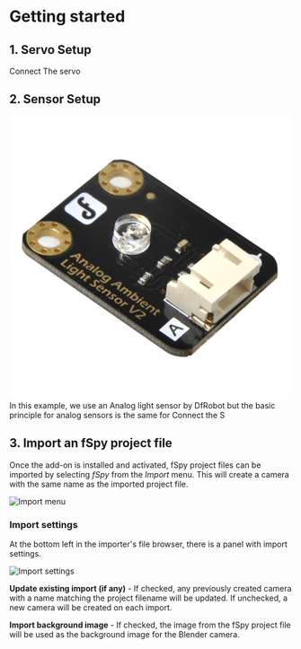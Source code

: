 
# Getting started

## 1. Servo Setup

Connect The servo

## 2. Sensor Setup

<img src="https://raw.githubusercontent.com/DFRobot/DFRobotMediaWikiImage/master/Image/DFR0026.JPG" style="width:auto;height:auto;">
In this example, we use an Analog light sensor by DfRobot but the basic principle for analog sensors is the same for Connect the S

## 3. Import an fSpy project file

Once the add-on is installed and activated, fSpy project files can be imported by selecting _fSpy_ from the _Import_ menu. This will create a camera with the same name as the imported project file.

![Import menu](readme_images/help_import_menu.png)

### Import settings

At the bottom left in the importer's file browser, there is a panel with import settings.

![Import settings](readme_images/help_import_settings.png)

__Update existing import (if any)__ - If checked, any previously created camera with a name matching the project filename will be updated. If unchecked, a new camera will be created on each import. 

__Import background image__ - If checked, the image from the fSpy project file will be used as the background image for the Blender camera.





